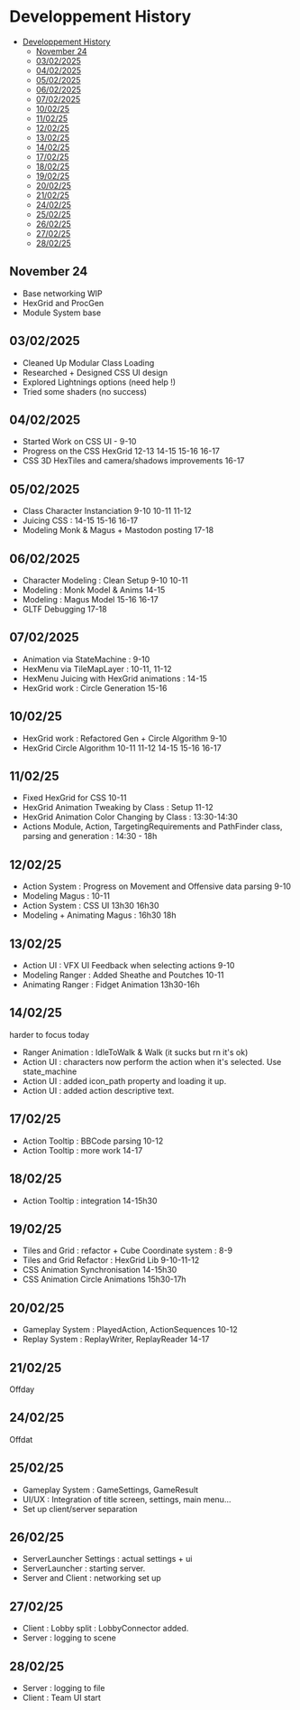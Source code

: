 # Developpement History

- [Developpement History](#developpement-history)
  - [November 24](#november-24)
  - [03/02/2025](#03022025)
  - [04/02/2025](#04022025)
  - [05/02/2025](#05022025)
  - [06/02/2025](#06022025)
  - [07/02/2025](#07022025)
  - [10/02/25](#100225)
  - [11/02/25](#110225)
  - [12/02/25](#120225)
  - [13/02/25](#130225)
  - [14/02/25](#140225)
  - [17/02/25](#170225)
  - [18/02/25](#180225)
  - [19/02/25](#190225)
  - [20/02/25](#200225)
  - [21/02/25](#210225)
  - [24/02/25](#240225)
  - [25/02/25](#250225)
  - [26/02/25](#260225)
  - [27/02/25](#270225)
  - [28/02/25](#280225)

## November 24

- Base networking WIP
- HexGrid and ProcGen
- Module System base

## 03/02/2025

- Cleaned Up Modular Class Loading
- Researched + Designed CSS UI design
- Explored Lightnings options (need help !)
- Tried some shaders (no success)

## 04/02/2025

- Started Work on CSS UI - 9-10
- Progress on the CSS HexGrid 12-13 14-15 15-16 16-17
- CSS 3D HexTiles and camera/shadows improvements 16-17

## 05/02/2025

- Class Character Instanciation 9-10 10-11 11-12
- Juicing CSS : 14-15 15-16 16-17
- Modeling Monk & Magus + Mastodon posting 17-18

## 06/02/2025

- Character Modeling : Clean Setup 9-10 10-11
- Modeling : Monk Model & Anims 14-15
- Modeling : Magus Model 15-16 16-17
- GLTF Debugging 17-18

## 07/02/2025

- Animation via StateMachine : 9-10
- HexMenu via TileMapLayer : 10-11, 11-12
- HexMenu Juicing with HexGrid animations : 14-15
- HexGrid work : Circle Generation 15-16

## 10/02/25

- HexGrid work : Refactored Gen + Circle Algorithm 9-10
- HexGrid Circle Algorithm 10-11 11-12 14-15 15-16 16-17

## 11/02/25

- Fixed HexGrid for CSS 10-11
- HexGrid Animation Tweaking by Class : Setup 11-12
- HexGrid Animation Color Changing by Class : 13:30-14:30
- Actions Module, Action, TargetingRequirements and PathFinder class, parsing and generation : 14:30 - 18h

## 12/02/25

- Action System : Progress on Movement and Offensive data parsing 9-10
- Modeling Magus : 10-11
- Action System : CSS UI 13h30 16h30
- Modeling + Animating Magus : 16h30 18h

## 13/02/25

- Action UI : VFX UI Feedback when selecting actions 9-10
- Modeling Ranger : Added Sheathe and Poutches 10-11
- Animating Ranger : Fidget Animation 13h30-16h

## 14/02/25

harder to focus today

- Ranger Animation : IdleToWalk & Walk (it sucks but rn it's ok)
- Action UI : characters now perform the action when it's selected. Use state_machine
- Action UI : added icon_path property and loading it up.
- Action UI : added action descriptive text.

## 17/02/25

- Action Tooltip : BBCode parsing 10-12
- Action Tooltip : more work 14-17

## 18/02/25

- Action Tooltip : integration 14-15h30

## 19/02/25

- Tiles and Grid : refactor + Cube Coordinate system : 8-9
- Tiles and Grid Refactor : HexGrid Lib 9-10-11-12
- CSS Animation Synchronisation 14-15h30
- CSS Animation Circle Animations 15h30-17h

## 20/02/25

- Gameplay System : PlayedAction, ActionSequences 10-12
- Replay System : ReplayWriter, ReplayReader 14-17

## 21/02/25

Offday

## 24/02/25

Offdat

## 25/02/25

- Gameplay System : GameSettings, GameResult
- UI/UX : Integration of title screen, settings, main menu...
- Set up client/server separation

## 26/02/25

- ServerLauncher Settings : actual settings + ui
- ServerLauncher : starting server.
- Server and Client : networking set up

## 27/02/25

- Client : Lobby split : LobbyConnector added.
- Server : logging to scene

## 28/02/25

- Server : logging to file
- Client : Team UI start
